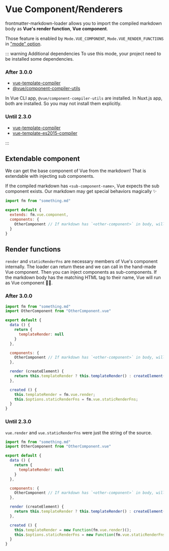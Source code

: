 # Vue Component/Renderers

frontmatter-markdown-loader allows you to import the compiled markdown body as **Vue's render function**, **Vue component**.

Those feature is enabled by `Mode.VUE_COMPONENT`, `Mode.VUE_RENDER_FUNCTIONS` in ["mode" option](mode#vue-component).

::: warning Additional dependencies
To use this mode, your project need to be installed some dependencies.

### After 3.0.0

- [vue-template-compiler](https://www.npmjs.com/package/vue-template-compiler)
- [@vue/component-compiler-utils](https://www.npmjs.com/package/@vue/component-compiler-utils)

In Vue CLI app, `@vue/component-compiler-utils` are installed. In Nuxt.js app, both are installed. So you may not install them explicitly.

### Until 2.3.0

- [vue-template-compiler](https://www.npmjs.com/package/vue-template-compiler)
- [vue-template-es2015-compiler](https://www.npmjs.com/package/vue-template-es2015-compiler)

:::

## Extendable component

We can get the base component of Vue from the markdown! That is extendable with injecting sub components.

If the compiled markdown has `<sub-component-name>`, Vue expects the sub component exists. Our markdown may get special behaviors magically ✨

```js
import fm from "something.md"

export default {
  extends: fm.vue.component,
  components: {
    OtherComponent // If markdown has `<other-component>` in body, will work :)
  }
}
```

## Render functions

`render` and `staticRenderFns` are necessary members of Vue's component internally. The loader can return these and we can call in the hand-made Vue component. Then you can inject components as sub-components. If the markdown body has the matching HTML tag to their name, Vue will run as Vue component 🧙‍♀️.

### After 3.0.0

```js
import fm from "something.md"
import OtherComponent from "OtherComponent.vue"

export default {
  data () {
    return {
      templateRender: null
    }
  },

  components: {
    OtherComponent // If markdown has `<other-component>` in body, will work :)
  },

  render (createElement) {
    return this.templateRender ? this.templateRender() : createElement("div", "Rendering");
  },

  created () {
    this.templateRender = fm.vue.render;
    this.$options.staticRenderFns = fm.vue.staticRenderFns;
  }
}
```

### Until 2.3.0

`vue.render` and `vue.staticRenderFns` were just the string of the source.

```js
import fm from "something.md"
import OtherComponent from "OtherComponent.vue"

export default {
  data () {
    return {
      templateRender: null
    }
  },

  components: {
    OtherComponent // If markdown has `<other-component>` in body, will work :)
  },

  render (createElement) {
    return this.templateRender ? this.templateRender() : createElement("div", "Rendering");
  },

  created () {
    this.templateRender = new Function(fm.vue.render)();
    this.$options.staticRenderFns = new Function(fm.vue.staticRenderFns)();
  }
}
```
